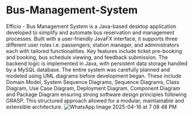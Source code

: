 # Bus-Management-System
Efficio - Bus Management System is a Java-based desktop application developed to simplify and automate bus reservation and management processes. Built with a user-friendly JavaFX interface, it supports three different user roles i.e. passengers, station manager, and administrators each with tailored functionalities. Key features include ticket pre-booking and booking, bus schedule viewing, and feedback submission. The backend logic is implemented in Java, with persistent data storage handled by a MySQL database. The entire system was carefully planned and modeled using UML diagrams before development began. These include Domain Model, System Sequence Diagrams, Sequence Diagrams, Class Diagram, Use Case Diagram, Deployment Diagram, Component Diagram and Package Diagram ensuring strong software design principles following GRASP. This structured approach allowed for a modular, maintainable and extensible architecture.
![WhatsApp Image 2025-04-16 at 7 08 48 PM](https://github.com/user-attachments/assets/602050f2-a531-4688-8f9b-8baf299fe2a0)
